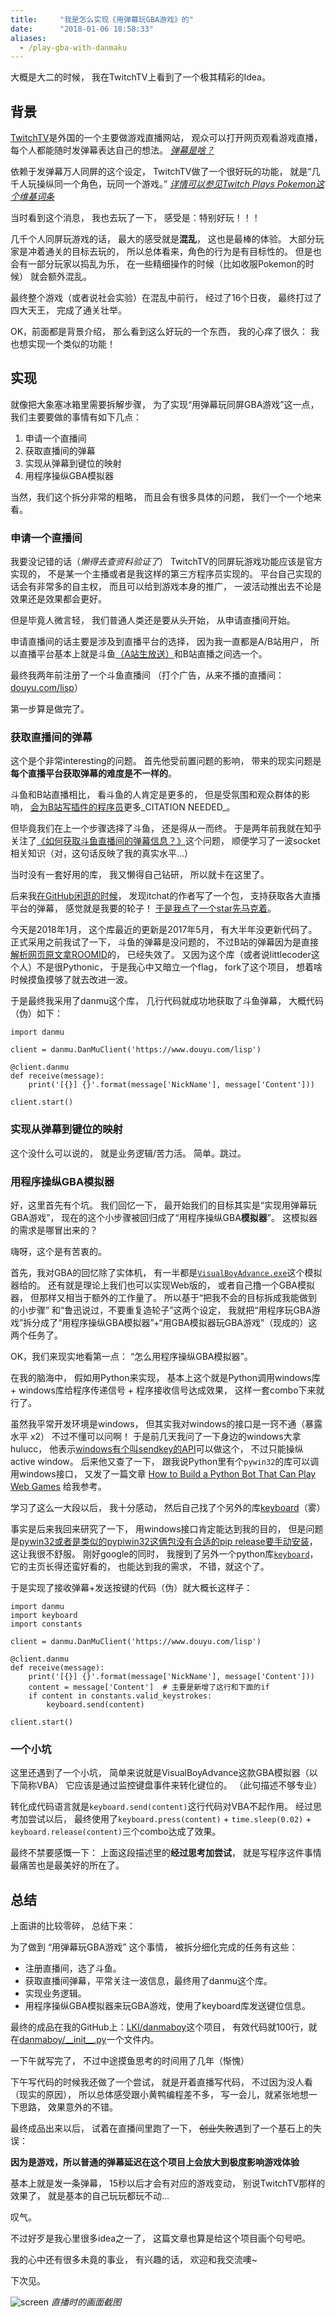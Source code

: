 ```yaml
---
title:     "我是怎么实现《用弹幕玩GBA游戏》的"
date:      "2018-01-06 18:58:33"
aliases:
  - /play-gba-with-danmaku
---
```


大概是大二的时候，
我在TwitchTV上看到了一个极其精彩的Idea。

<!--more-->

## 背景

[TwitchTV][twitch]是外国的一个主要做游戏直播网站，
观众可以打开网页观看游戏直播，
每个人都能随时发弹幕表达自己的想法。
[_弹幕是啥？_][danmaku]

依赖于发弹幕万人同屏的这个设定，
TwitchTV做了一个很好玩的功能，
就是“几千人玩操纵同一个角色，玩同一个游戏。”
[_详情可以参见Twitch Plays Pokemon这个维基词条_][tpp]

当时看到这个消息，
我也去玩了一下，
感受是：特别好玩！！！

几千个人同屏玩游戏的话，
最大的感受就是**混乱**，
这也是最棒的体验。
大部分玩家是冲着通关的目标去玩的，
所以总体看来，角色的行为是有目标性的。
但是也会有一部分玩家以捣乱为乐，
在一些精细操作的时候（比如收服Pokemon的时候）
就会额外混乱。

最终整个游戏（或者说社会实验）在混乱中前行，
经过了16个日夜，
最终打过了四大天王，
完成了通关壮举。

OK，前面都是背景介绍，
那么看到这么好玩的一个东西，
我的心痒了很久：
我也想实现一个类似的功能！


## 实现

就像把大象塞冰箱里需要拆解步骤，
为了实现“用弹幕玩同屏GBA游戏”这一点，
我们主要要做的事情有如下几点：

1. 申请一个直播间
2. 获取直播间的弹幕
3. 实现从弹幕到键位的映射
4. 用程序操纵GBA模拟器

当然，我们这个拆分非常的粗略，
而且会有很多具体的问题，
我们一个一个地来看。


### 申请一个直播间

我要没记错的话（_懒得去查资料验证了_）
TwitchTV的同屏玩游戏功能应该是官方实现的，
不是某一个主播或者是我这样的第三方程序员实现的。
平台自己实现的话会有非常多的自主权，
而且可以给到游戏本身的推广，
一波活动推出去不论是效果还是效果都会更好。

但是毕竟人微言轻，
我们普通人类还是要从头开始，
从申请直播间开始。

申请直播间的话主要是涉及到直播平台的选择，
因为我一直都是A/B站用户，
所以直播平台基本上就是斗鱼[（A站生放送）][shengfangsong]和B站直播之间选一个。

最终我两年前注册了一个斗鱼直播间
（打个广告，从来不播的直播间：[douyu.com/lisp][lisp]）

第一步算是做完了。


### 获取直播间的弹幕

这个是个非常interesting的问题。
首先他受前置问题的影响，
带来的现实问题是**每个直播平台获取弹幕的难度是不一样的**。

斗鱼和B站直播相比，
看斗鱼的人肯定是更多的，
但是受氛围和观众群体的影响，
[会为B站写插件的程序员][vim-bilibili]更多_CITATION NEEDED_。

但毕竟我们在上一个步骤选择了斗鱼，
还是得从一而终。
于是两年前我就在知乎关注了[《如何获取斗鱼直播间的弹幕信息？》][zhihu-douyu-danmu]这个问题，
顺便学习了一波socket相关知识（对，这句话反映了我的真实水平...）

当时没有一套好用的库，
我又懒得自己钻研，
所以就卡在这里了。

后来我[在GitHub闲逛的时候][play-github]，
发现itchat的作者写了一个包，
支持获取各大直播平台的弹幕，
感觉就是我要的轮子！
[于是我点了一个star先马克着][danmu]。

今天是2018年1月，
这个库最近的更新是2017年5月，
有大半年没更新代码了。
正式采用之前我试了一下，
斗鱼的弹幕是没问题的，
不过B站的弹幕因为是直接[解析网页原文拿ROOMID][roomid]的，
已经失效了。
又因为这个库（或者说littlecoder这个人）不是很Pythonic，
于是我心中又暗立一个flag，
fork了这个项目，
想着啥时候摸鱼摸够了就去改进一波。

于是最终我采用了danmu这个库，
几行代码就成功地获取了斗鱼弹幕，
大概代码（伪）如下：

```
import danmu

client = danmu.DanMuClient('https://www.douyu.com/lisp')

@client.danmu
def receive(message):
    print('[{}] {}'.format(message['NickName'], message['Content']))

client.start()
```

### 实现从弹幕到键位的映射

这个没什么可以说的，
就是业务逻辑/苦力活。
简单。跳过。


### 用程序操纵GBA模拟器

好，这里首先有个坑。
我们回忆一下，
最开始我们的目标其实是“实现用弹幕玩GBA游戏”，
现在的这个小步骤被回归成了“用程序操纵GBA**模拟器**”。
这模拟器的需求是哪冒出来的？

嗨呀，这个是有苦衷的。

首先，我对GBA的回忆除了实体机，
有一半都是[`VisualBoyAdvance.exe`][vba]这个模拟器给的。
还有就是理论上我们也可以实现Web版的，
或者自己撸一个GBA模拟器，
但那样又相当于额外的工作量了。
所以基于“把我不会的目标拆成我能做到的小步骤”
和“鲁迅说过，不要重复造轮子”这两个设定，
我就把“用程序玩GBA游戏”拆分成了“用程序操纵GBA模拟器”+“用GBA模拟器玩GBA游戏”（现成的）这两个任务了。

OK，我们来现实地看第一点：
“怎么用程序操纵GBA模拟器”。

在我的脑海中，
假如用Python来实现，
基本上这个就是Python调用windows库 + windows库给程序传递信号 + 程序接收信号达成效果，
这样一套combo下来就行了。

虽然我平常开发环境是windows，
但其实我对windows的接口是一窍不通（暴露水平 x2）
不过不懂可以问啊！
于是前几天我问了一下身边的windows大拿hulucc，
他表示[windows有个叫sendkey的API][sendkeys]可以做这个，
不过只能操纵active window。
后来他又查了一下，
跟我说Python里有个`pywin32`的库可以调用windows接口，
又发了一篇文章 [How to Build a Python Bot That Can Play Web Games][py-bot]
给我参考。

学习了这么一大段以后，
我十分感动，
然后自己找了个另外的库[keyboard][keyboard]（雾）

事实是后来我回来研究了一下，
用windows接口肯定能达到我的目的，
但是问题是[pywin32或者是类似的pypiwin32这俩包没有合适的pip release要手动安装][pywin32-install]，
这让我很不舒服。
刚好google的同时，
我搜到了另外一个python库[`keyboard`][keyboard]，
它的主页长得还蛮好看的，
也能达到我的需求，
不错，就这个了。

于是实现了接收弹幕+发送按键的代码（伪）就大概长这样子：

```
import danmu
import keyboard
import constants

client = danmu.DanMuClient('https://www.douyu.com/lisp')

@client.danmu
def receive(message):
    print('[{}] {}'.format(message['NickName'], message['Content']))
    content = message['Content']  # 主要是新增了这行和下面的if
    if content in constants.valid_keystrokes:
        keyboard.send(content)

client.start()
```

### 一个小坑

这里还遇到了一个小坑，
简单来说就是VisualBoyAdvance这款GBA模拟器（以下简称VBA）
它应该是通过监控键盘事件来转化键位的。
（此句描述不够专业）

转化成代码语言就是`keyboard.send(content)`这行代码对VBA不起作用。
经过思考加尝试以后，
最终使用了`keyboard.press(content)` + `time.sleep(0.02)` + `keyboard.release(content)`三个combo达成了效果。

最终不禁要感慨一下：
上面这段描述里的**经过思考加尝试**，
就是写程序这件事情最痛苦也是最美好的所在了。


## 总结

上面讲的比较零碎，
总结下来：

为了做到 “用弹幕玩GBA游戏” 这个事情，
被拆分细化完成的任务有这些：

* 注册直播间，选了斗鱼。
* 获取直播间弹幕，平常关注一波信息，最终用了danmu这个库。
* 实现业务逻辑。
* 用程序操纵GBA模拟器来玩GBA游戏，使用了keyboard库发送键位信息。

最终的成品在我的GitHub上：[LKI/danmaboy][danmaboy]这个项目，
有效代码就100行，就在[danmaboy/\_\_init\_\_.py][init.py]一个文件内。

一下午就写完了，
不过中途摸鱼思考的时间用了几年（惭愧）

下午写代码的时候我还做了一个尝试，
就是开着直播写代码，
不过因为没人看（现实的原因），
所以总体感受跟小黄鸭编程差不多，
写一会儿，就紧张地想一下思路，
效果意外的不错。

最终成品出来以后，
试着在直播间里跑了一下，
~~创业失败~~遇到了一个基石上的失误：

**因为是游戏，所以普通的弹幕延迟在这个项目上会放大到极度影响游戏体验**

基本上就是发一条弹幕，
15秒以后才会有对应的游戏变动，
别说TwitchTV那样的效果了，
就是基本的自己玩玩都玩不动…

叹气。

不过好歹是我心里很多idea之一了，
这篇文章也算是给这个项目画个句号吧。

我的心中还有很多未竟的事业，
有兴趣的话，
欢迎和我交流噢~

下次见。

![screen][screen]
_直播时的画面截图_

[twitch]: https://www.twitch.tv/
[danmaku]: https://zh.moegirl.org/zh-hans/%E5%BC%B9%E5%B9%95
[tpp]: https://en.wikipedia.org/wiki/Twitch_Plays_Pok%C3%A9mon
[shengfangsong]: https://www.zhihu.com/question/27088840
[lisp]: https://www.douyu.com/lisp
[vim-bilibili]: https://github.com/feisuzhu/vim-bilibili-live
[play-github]: /how-i-use-github
[danmu]: https://github.com/littlecodersh/danmu
[roomid]: https://github.com/littlecodersh/danmu/blob/master/danmu/Bilibili.py
[zhihu-douyu-danmu]: https://www.zhihu.com/question/29027665
[vba]: https://en.wikipedia.org/wiki/VisualBoyAdvance
[sendkeys]: https://msdn.microsoft.com/en-us/library/system.windows.forms.sendkeys(v=vs.110).aspx
[py-bot]: https://code.tutsplus.com/tutorials/how-to-build-a-python-bot-that-can-play-web-games--active-11117
[keyboard]: https://github.com/boppreh/keyboard
[pywin32-install]: https://stackoverflow.com/questions/4863056/how-to-install-pywin32-module-in-windows-7
[danmaboy]: https://github.com/LKI/danmaboy
[init.py]: https://github.com/LKI/danmaboy/blob/master/danmaboy/__init__.py
[screen]: /assets/pics/screen.png

